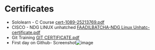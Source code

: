 # Certificates
  * Sololearn - C Course
    [cert-1089-25213769.pdf](https://github.com/Faadilbatcha/M1_First_Project/files/8286695/cert-1089-25213769.pdf)
  * CISCO - NDG LINUX unhatched
    [FAADILBATCHA-NDG Linux Unhatc-certificate.pdf](https://github.com/Faadilbatcha/M1_First_Project/files/8286693/FAADILBATCHA-NDG.Linux.Unhatc-certificate.pdf)
  * Git Training
    [GIT CERTIFICATE.pdf](https://github.com/Faadilbatcha/M1_SensorsGuide/files/8340629/GIT.CERTIFICATE.pdf)
  * First day on Github- Screenshot![image](https://user-images.githubusercontent.com/101641134/160280394-afdfdd2b-1309-43a0-bf6d-bc3f959d8359.png)
  

